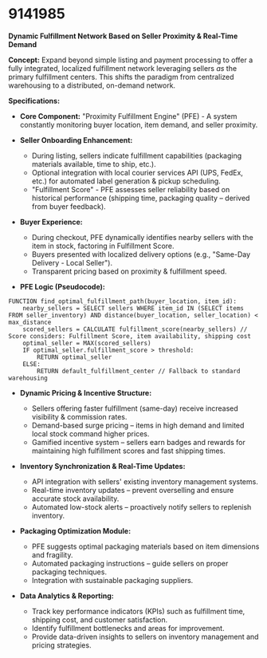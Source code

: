 # 9141985

**Dynamic Fulfillment Network Based on Seller Proximity & Real-Time Demand**

**Concept:** Expand beyond simple listing and payment processing to offer a fully integrated, localized fulfillment network leveraging sellers *as* the primary fulfillment centers. This shifts the paradigm from centralized warehousing to a distributed, on-demand network.

**Specifications:**

*   **Core Component:** "Proximity Fulfillment Engine" (PFE) - A system constantly monitoring buyer location, item demand, and seller proximity.

*   **Seller Onboarding Enhancement:**
    *   During listing, sellers indicate fulfillment capabilities (packaging materials available, time to ship, etc.).
    *   Optional integration with local courier services API (UPS, FedEx, etc.) for automated label generation & pickup scheduling.
    *   "Fulfillment Score" - PFE assesses seller reliability based on historical performance (shipping time, packaging quality – derived from buyer feedback).

*   **Buyer Experience:**
    *   During checkout, PFE dynamically identifies nearby sellers with the item in stock, factoring in Fulfillment Score.
    *   Buyers presented with localized delivery options (e.g., "Same-Day Delivery - Local Seller").
    *   Transparent pricing based on proximity & fulfillment speed.

*   **PFE Logic (Pseudocode):**

```
FUNCTION find_optimal_fulfillment_path(buyer_location, item_id):
    nearby_sellers = SELECT sellers WHERE item_id IN (SELECT items FROM seller_inventory) AND distance(buyer_location, seller_location) < max_distance
    scored_sellers = CALCULATE fulfillment_score(nearby_sellers) // Score considers: Fulfillment Score, item availability, shipping cost
    optimal_seller = MAX(scored_sellers)
    IF optimal_seller.fulfillment_score > threshold:
        RETURN optimal_seller
    ELSE:
        RETURN default_fulfillment_center // Fallback to standard warehousing
```

*   **Dynamic Pricing & Incentive Structure:**
    *   Sellers offering faster fulfillment (same-day) receive increased visibility & commission rates.
    *   Demand-based surge pricing – items in high demand and limited local stock command higher prices.
    *   Gamified incentive system – sellers earn badges and rewards for maintaining high fulfillment scores and fast shipping times.

*   **Inventory Synchronization & Real-Time Updates:**
    *   API integration with sellers' existing inventory management systems.
    *   Real-time inventory updates – prevent overselling and ensure accurate stock availability.
    *   Automated low-stock alerts – proactively notify sellers to replenish inventory.

*   **Packaging Optimization Module:**
    *   PFE suggests optimal packaging materials based on item dimensions and fragility.
    *   Automated packaging instructions – guide sellers on proper packaging techniques.
    *   Integration with sustainable packaging suppliers.

*   **Data Analytics & Reporting:**
    *   Track key performance indicators (KPIs) such as fulfillment time, shipping cost, and customer satisfaction.
    *   Identify fulfillment bottlenecks and areas for improvement.
    *   Provide data-driven insights to sellers on inventory management and pricing strategies.